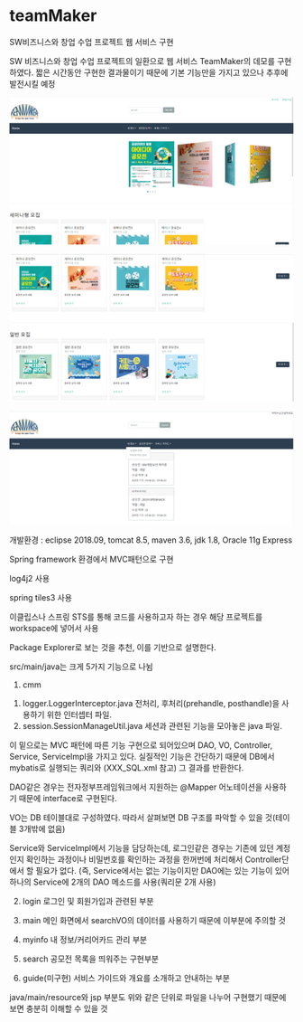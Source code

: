# teamMaker
SW비즈니스와 창업 수업 프로젝트 웹 서비스 구현

SW 비즈니스와 창업 수업 프로젝트의 일환으로 웹 서비스 TeamMaker의 데모를 구현하였다.
짧은 시간동안 구현한 결과물이기 때문에 기본 기능만을 가지고 있으나 추후에 발전시킬 예정

![demo1](./images/demo1.PNG)

![demo2](./images/demo2.PNG)

![demo3](./images/demo3.PNG)

개발환경 : eclipse 2018.09, tomcat 8.5, maven 3.6, jdk 1.8, Oracle 11g Express

Spring framework 환경에서 MVC패턴으로 구현

log4j2 사용

spring tiles3 사용

이클립스나 스프링 STS를 통해 코드를 사용하고자 하는 경우 해당 프로젝트를 workspace에 넣어서 사용

Package Explorer로 보는 것을 추천, 이를 기반으로 설명한다.

src/main/java는 크게 5가지 기능으로 나뉨

1. cmm
 1) logger.LoggerInterceptor.java
 전처리, 후처리(prehandle, posthandle)을 사용하기 위한 인터셉터 파일.
 2) session.SessionManageUtil.java
세션과 관련된 기능을 모아놓은 java 파일.

<!-- -------------------------------------------------------------------------------------------------------- -->

 이 밑으로는 MVC 패턴에 따른 기능 구현으로 되어있으며 DAO, VO, Controller, Service, ServiceImpl을 가지고 있다.
 실질적인 기능은 간단하기 때문에 DB에서 mybatis로 실행되는 쿼리와 (XXX_SQL.xml 참고) 그 결과를 반환한다.

 DAO같은 경우는 전자정부프레임워크에서 지원하는 @Mapper 어노테이션을 사용하기 때문에 interface로 구현된다.

 VO는 DB 테이블대로 구성하였다. 따라서 살펴보면 DB 구조를 파악할 수 있을 것(테이블 3개밖에 없음) 

 Service와 ServiceImpl에서 기능을 담당하는데, 로그인같은 경우는 기존에 있던 계정인지 확인하는 과정이나 비밀번호를 확인하는 과정을
 한꺼번에 처리해서 Controller단에서 할 필요가 없다.
 (즉, Service에서는 없는 기능이지만 DAO에는 있는 기능이 있어 하나의 Service에 2개의 DAO 메소드를 사용(쿼리문 2개 사용)

2. login
로그인 및 회원가입과 관련된 부분

3. main
메인 화면에서 searchVO의 데이터를 사용하기 때문에 이부분에 주의할 것

4. myinfo
내 정보/커리어카드 관리 부분

5. search
공모전 목록을 띄워주는 구현부분

6. guide(미구현)
서비스 가이드와 개요를 소개하고 안내하는 부분

java/main/resource와 jsp 부분도 위와 같은 단위로 파일을 나누어 구현했기 때문에 보면 충분히 이해할 수 있을 것
